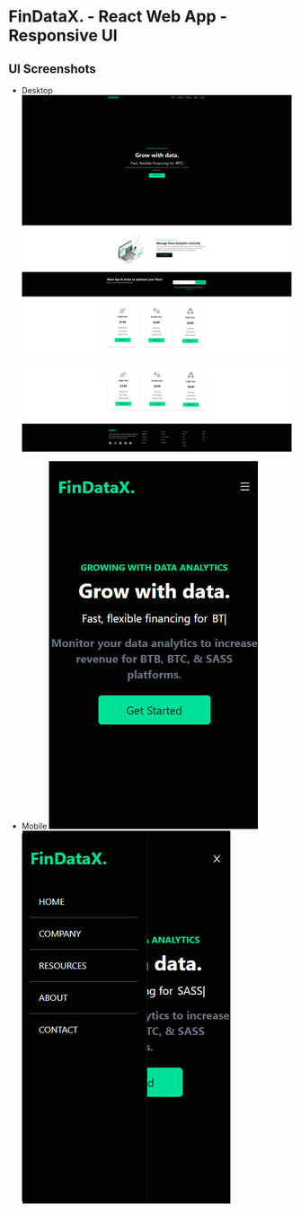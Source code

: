 # FinDataX. - React Web App - Responsive UI 

## UI Screenshots

- Desktop
![Desktop](ui-screenshots/findatax-responsive-ui-screenshot-desktop.png)
![Desktop-2](ui-screenshots/findatax-responsive-ui-screenshot-2-desktop.png)
![Desktop-3](ui-screenshots/findatax-responsive-ui-screenshot-3-desktop.png)

- Mobile
![Mobile](ui-screenshots/findatax-responsive-ui-screenshot-mobile.png)
![Mobile-2](ui-screenshots/findatax-responsive-ui-screenshot-2-mobile.png)